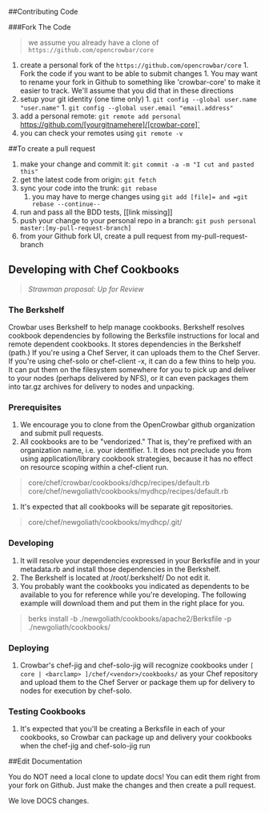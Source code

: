 ##Contributing Code

###Fork The Code

> we assume you already have a clone of  `https://github.com/opencrowbar/core`

  1. create a personal fork of the `https://github.com/opencrowbar/core`
    1. Fork the code if you want to be able to submit changes
    1. You may want to rename your fork in Github to something like 'crowbar-core' to make it easier to track.  We'll assume that you did that in these directions
  1. setup your git identity (one time only)
    1. `git config --global user.name "user.name"`
    1. `git config --global user.email "email.address"`
  1. add a personal remote: `git remote add personal `https://github.com/[yourgitnamehere]/[crowbar-core]`
  1. you can check your remotes using `git remote -v`

##To create a pull request

  1. make your change and commit it: `git commit -a -m "I cut and pasted this"`
  1. get the latest code from origin: `git fetch`
  1. sync your code into the trunk: `git rebase`
     1. you may have to merge changes using `git add [file]= and =git rebase --continue--`
  1. run and pass all the BDD tests, [[link missing]]
  1. push your change to your personal repo in a branch: `git push personal master:[my-pull-request-branch]`
  1. from your Github fork UI, create a pull request from my-pull-request-branch

## Developing with Chef Cookbooks

> _Strawman proposal: Up for Review_

### The Berkshelf

Crowbar uses Berkshelf to help manage cookbooks.  Berkshelf resolves cookbook dependencies by following the Berksfile instructions for local and remote dependent cookbooks.  It stores dependencies in the Berkshelf (path.)  If you're using a Chef Server, it can uploads them to the Chef Server.  If you're using chef-solo or chef-client -x, it can do a few thins to help you.  It can put them on the filesystem somewhere for you to pick up and deliver to your nodes (perhaps delivered by NFS), or it can even packages them into tar.gz archives for delivery to nodes and unpacking. 

### Prerequisites

  1. We encourage you to clone from the OpenCrowbar github organization and submit pull requests.
  1. All cookbooks are to be "vendorized." That is, they're prefixed with an organization name, i.e. your identifier.
    1. It does not preclude you from using application/library cookbook strategies, because it has no effect on resource scoping within a chef-client run.
> core/chef/crowbar/cookbooks/dhcp/recipes/default.rb
> core/chef/newgoliath/cookbooks/mydhcp/recipes/default.rb
  1. It's expected that all cookbooks will be separate git repositories.
> core/chef/newgoliath/cookbooks/mydhcp/.git/

### Developing

  1. It will resolve your dependencies expressed in your Berksfile and in your metadata.rb and install those dependencies in the Berkshelf.
  1. The Berkshelf is located at /root/.berkshelf/  Do not edit it.
  1. You probably want the cookbooks you indicated as dependents to be available to you for reference while you're developing.  The following example will download them and put them in the right place for you.

> berks install -b ./newgoliath/cookbooks/apache2/Berksfile -p ./newgoliath/cookbooks/

### Deploying

  1. Crowbar's chef-jig and chef-solo-jig will recognize cookbooks under `[ core | <barclamp> ]/chef/<vendor>/cookbooks/` as your Chef repository and upload them to the Chef Server or package them up for delivery to nodes for execution by chef-solo.


### Testing Cookbooks



  1. It's expected that you'll be creating a Berksfile in each of your cookbooks, so Crowbar can package up and delivery your cookbooks when the chef-jig and chef-solo-jig run


##Edit Documentation

You do NOT need a local clone to update docs!  You can edit them right from your fork on Github.  Just make the changes and then create a pull request.  

We love DOCS changes.
